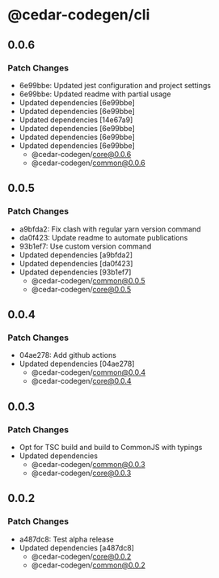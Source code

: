 # @cedar-codegen/cli

## 0.0.6

### Patch Changes

- 6e99bbe: Updated jest configuration and project settings
- 6e99bbe: Updated readme with partial usage
- Updated dependencies [6e99bbe]
- Updated dependencies [6e99bbe]
- Updated dependencies [14e67a9]
- Updated dependencies [6e99bbe]
- Updated dependencies [6e99bbe]
- Updated dependencies [6e99bbe]
  - @cedar-codegen/core@0.0.6
  - @cedar-codegen/common@0.0.6

## 0.0.5

### Patch Changes

- a9bfda2: Fix clash with regular yarn version command
- da0f423: Update readme to automate publications
- 93b1ef7: Use custom version command
- Updated dependencies [a9bfda2]
- Updated dependencies [da0f423]
- Updated dependencies [93b1ef7]
  - @cedar-codegen/common@0.0.5
  - @cedar-codegen/core@0.0.5

## 0.0.4

### Patch Changes

- 04ae278: Add github actions
- Updated dependencies [04ae278]
  - @cedar-codegen/common@0.0.4
  - @cedar-codegen/core@0.0.4

## 0.0.3

### Patch Changes

- Opt for TSC build and build to CommonJS with typings
- Updated dependencies
  - @cedar-codegen/common@0.0.3
  - @cedar-codegen/core@0.0.3

## 0.0.2

### Patch Changes

- a487dc8: Test alpha release
- Updated dependencies [a487dc8]
  - @cedar-codegen/core@0.0.2
  - @cedar-codegen/common@0.0.2
